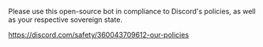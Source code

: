 Please use this open-source bot in compliance to Discord's policies, as well as your respective sovereign state.

https://discord.com/safety/360043709612-our-policies